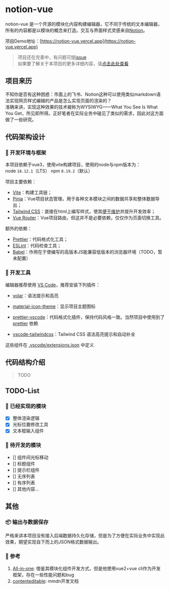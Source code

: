 # notion-vue

notion-vue 是一个开源的模块化内容构建编辑器，它不同于传统的文本编辑器，所有的内容都是以模块的概念来打造。交互与界面样式灵感来自[Notion](https://www.notion.so)。

项目Demo地址：[https://notion-vue.vercel.app](https://notion-vue.vercel.app)

> 项目还在完善中，有问题可提[issue](https://github.com/SAKURA-CAT/notion-vue/issues)  
> 如果要了解关于本项目的更多详细内容，请[点击此处查看](https://clear-degree-730.notion.site/notion-vue-215882dc39914eaca29d7d6e1b174686?pvs=4)

## 项目来历

不知你是否有这种困惑：市面上的飞书、Notion这种可以使用类似markdown语法实现网页样式编辑的产品是怎么实现页面的渲染的？  
准确来讲，实现这种效果的技术被称为WYSIWYG——What You See Is What You Get，所见即所得。正好笔者在实际业务中碰见了类似的需求，因此对这方面做了一些研究。  

## 代码架构设计

### 🫣 开发环境与框架

本项目依赖于vue3，使用vite构建项目，使用的node与npm版本为：  
node `18.12.1`（LTS） npm `8.19.2`（默认）  

项目主要依赖：

- [Vite](https://cn.vitejs.dev)：构建工具链；
- [Pinia](https://pinia.vuejs.org/zh/)：Vue项目状态管理，用于各种文本模块之间的数据共享和整体数据导出；
- [Tailwind CSS](https://tailwindcss.com)：直接在html上编写样式，使其[便于维护](https://adamwathan.me/css-utility-classes-and-separation-of-concerns/)并提升开发效率；
- [Vue Router](https://router.vuejs.org/zh/)：Vue项目路由，但这并不是必要依赖，仅仅作为页面切换工具。

额外的依赖：

- [Prettier](https://prettier.io)：代码格式化工具；
- [ESLint](https://eslint.org)：代码检查工具；
- [Babel](https://babeljs.io/docs/en/)：作用在于使编写的高版本JS能兼容低版本的浏览器环境（TODO，暂未配置）

### 🔧 开发工具

编辑器推荐使用 [VS Code](https://code.visualstudio.com/)，推荐安装下列插件：

- [volar](https://marketplace.visualstudio.com/items?itemName=Vue.volar)：语法提示和高亮
- [material-icon-theme](https://marketplace.visualstudio.com/items?itemName=PKief.material-icon-theme)：显示项目主题图标
- [prettier-vscode](https://marketplace.visualstudio.com/items?itemName=esbenp.prettier-vscode)：代码格式化插件，保持代码风格一致。当然项目中使用到了 [prettier](https://prettier.io) 依赖

- [vscode-tailwindcss](https://marketplace.visualstudio.com/items?itemName=bradlc.vscode-tailwindcss)：Tailwind CSS 语法高亮提示和自动补全

这些组件在 [.vscode/extensions.json](./.vscode/extensions.json) 中定义

## 代码结构介绍

> TODO

## TODO-List

### 🎉 已经实现的模块

- [x] 整体渲染逻辑
- [x] 光标位置修改工具
- [x] 文本框输入组件

### 🤔 待开发的模块

- [] 组件间光标移动
- [] 标题组件
- [] 提示栏组件
- [] 无序列表
- [] 有序列表
- [] 其他内容...

## 其他

### 📦 输出与数据保存

严格来讲本项目没有接入后端数据持久化存储，但是为了方便在实际业务中实现此效果，期望实现自下而上的JSON格式数据输出。

### 🥸 参考

1. [All-in-one](https://github.com/CedarXi/All-in-one/tree/master): 借鉴其模块化组件开发方式，但是他使用vue2+vue cli作为开发框架，存在一些性能问题和bug
2. [contenteditable](https://developer.mozilla.org/en-US/docs/Web/HTML/Global_attributes/contenteditable): mmdn开发文档
